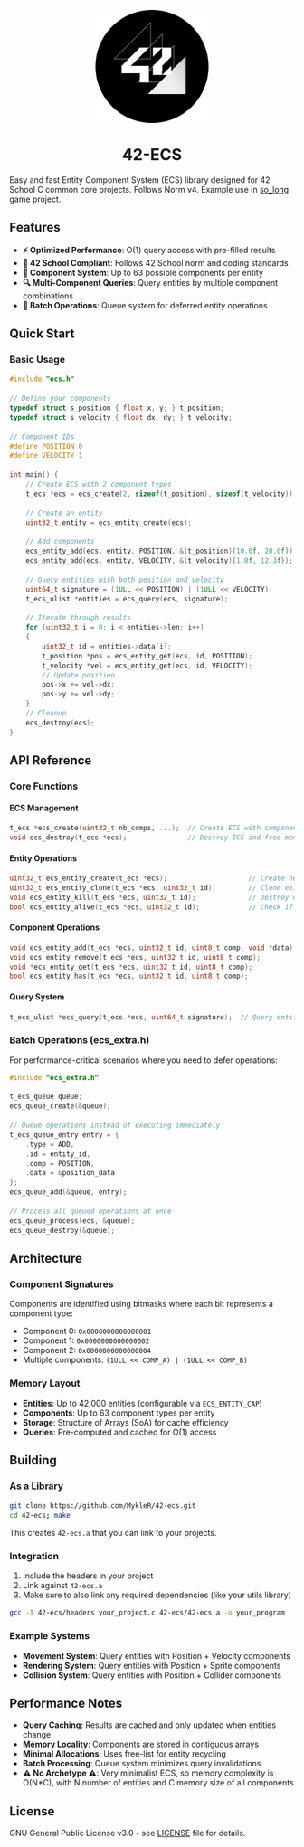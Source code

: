 <p align="center"><img src="https://github.com/MykleR/42-ecs/blob/main/42-ecs-logo.png" alt="logo" width="200" align="center"/></p>
<h1 id="logo" align="center"> 42-ECS </h1>

Easy and fast Entity Component System (ECS) library designed for 42 School C common core projects. Follows Norm v4.
Example use in [so_long](https://github.com/MykleR/so_long) game project.

## Features

- **⚡ Optimized Performance**: O(1) query access with pre-filled results
- **📏 42 School Compliant**: Follows 42 School norm and coding standards
- **🧩 Component System**: Up to 63 possible components per entity
- **🔍 Multi-Component Queries**: Query entities by multiple component combinations
- **🔄 Batch Operations**: Queue system for deferred entity operations

## Quick Start

### Basic Usage

```c
#include "ecs.h"

// Define your components
typedef struct s_position { float x, y; } t_position;
typedef struct s_velocity { float dx, dy; } t_velocity;

// Component IDs
#define POSITION 0
#define VELOCITY 1

int main() {
    // Create ECS with 2 component types
    t_ecs *ecs = ecs_create(2, sizeof(t_position), sizeof(t_velocity));
    
    // Create an entity
    uint32_t entity = ecs_entity_create(ecs);

    // Add components
    ecs_entity_add(ecs, entity, POSITION, &(t_position){10.0f, 20.0f});
    ecs_entity_add(ecs, entity, VELOCITY, &(t_velocity){1.0f, 12.3f});
    
    // Query entities with both position and velocity
    uint64_t signature = (1ULL << POSITION) | (1ULL << VELOCITY);
    t_ecs_ulist *entities = ecs_query(ecs, signature);
    
    // Iterate through results
    for (uint32_t i = 0; i < entities->len; i++)
    {
        uint32_t id = entities->data[i];
        t_position *pos = ecs_entity_get(ecs, id, POSITION);
        t_velocity *vel = ecs_entity_get(ecs, id, VELOCITY);
        // Update position
        pos->x += vel->dx;
        pos->y += vel->dy;
    }
    // Cleanup
    ecs_destroy(ecs);
}
```

## API Reference

### Core Functions

#### ECS Management
```c
t_ecs *ecs_create(uint32_t nb_comps, ...);  // Create ECS with component sizes
void ecs_destroy(t_ecs *ecs);               // Destroy ECS and free memory
```

#### Entity Operations
```c
uint32_t ecs_entity_create(t_ecs *ecs);                    // Create new entity
uint32_t ecs_entity_clone(t_ecs *ecs, uint32_t id);        // Clone existing entity
void ecs_entity_kill(t_ecs *ecs, uint32_t id);             // Destroy entity
bool ecs_entity_alive(t_ecs *ecs, uint32_t id);            // Check if entity exists
```

#### Component Operations
```c
void ecs_entity_add(t_ecs *ecs, uint32_t id, uint8_t comp, void *data);     // Add component
void ecs_entity_remove(t_ecs *ecs, uint32_t id, uint8_t comp);              // Remove component
void *ecs_entity_get(t_ecs *ecs, uint32_t id, uint8_t comp);                // Get component data
bool ecs_entity_has(t_ecs *ecs, uint32_t id, uint8_t comp);                 // Check component presence
```

#### Query System
```c
t_ecs_ulist *ecs_query(t_ecs *ecs, uint64_t signature);  // Query entities by component mask
```

### Batch Operations (ecs_extra.h)

For performance-critical scenarios where you need to defer operations:

```c
#include "ecs_extra.h"

t_ecs_queue queue;
ecs_queue_create(&queue);

// Queue operations instead of executing immediately
t_ecs_queue_entry entry = {
    .type = ADD,
    .id = entity_id,
    .comp = POSITION,
    .data = &position_data
};
ecs_queue_add(&queue, entry);

// Process all queued operations at once
ecs_queue_process(ecs, &queue);
ecs_queue_destroy(&queue);
```

## Architecture

### Component Signatures
Components are identified using bitmasks where each bit represents a component type:
- Component 0: `0x0000000000000001`
- Component 1: `0x0000000000000002`
- Component 2: `0x0000000000000004`
- Multiple components: `(1ULL << COMP_A) | (1ULL << COMP_B)`

### Memory Layout
- **Entities**: Up to 42,000 entities (configurable via `ECS_ENTITY_CAP`)
- **Components**: Up to 63 component types per entity
- **Storage**: Structure of Arrays (SoA) for cache efficiency
- **Queries**: Pre-computed and cached for O(1) access

## Building

### As a Library
```bash
git clone https://github.com/MykleR/42-ecs.git
cd 42-ecs; make
```

This creates `42-ecs.a` that you can link to your projects.

### Integration
1. Include the headers in your project
2. Link against `42-ecs.a`
3. Make sure to also link any required dependencies (like your utils library)

```bash
gcc -I 42-ecs/headers your_project.c 42-ecs/42-ecs.a -o your_program
```

### Example Systems
- **Movement System**: Query entities with Position + Velocity components
- **Rendering System**: Query entities with Position + Sprite components
- **Collision System**: Query entities with Position + Collider components

## Performance Notes

- **Query Caching**: Results are cached and only updated when entities change
- **Memory Locality**: Components are stored in contiguous arrays
- **Minimal Allocations**: Uses free-list for entity recycling
- **Batch Processing**: Queue system minimizes query invalidations
- **⚠ No Archetype ⚠**: Very minimalist ECS, so memory complexity is O(N*C), with N number of entities and C memory size of all components

## License

GNU General Public License v3.0 - see [LICENSE](LICENSE) file for details.

